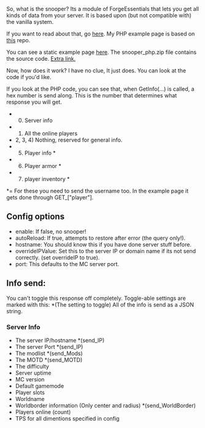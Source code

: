 So, what is the snooper? Its a module of ForgeEssentials that lets you get all kinds of data from your server.
It is based upon (but not compatible with) the vanilla system.

If you want to read about that, go [here](http://dinnerbone.com/blog/2011/10/14/minecraft-19-has-rcon-and-query/).
My PHP example page is based on [this](https://github.com/xPaw/PHP-Minecraft-Query) repo.

You can see a static example page [here](http://driesgames.game-server.cc/snooper/static/).
The snooper_php.zip file contains the source code. [Extra link.](http://driesgames.game-server.cc/snooper)

Now, how does it work? I have no clue, It just does. You can look at the code if you'd like.

If you look at the PHP code, you can see that, when GetInfo(...) is called, a hex number is send along. This is the number that determines what response you will get.

* 0) Server info
* 1) All the online players
* 2, 3, 4) Nothing, reserved for general info.
* 5) Player info *
* 6) Player armor *
* 7) player inventory *

*= For these you need to send the username too. In the example page it gets done through GET_["player"].

## Config options

* enable: If false, no snooper!
* autoReload: If true, attempts to restore after error (the query only!).
* hostname: You should know this if you have done server stuff before.
* overrideIPValue: Set this to the server IP or domain name if its not send correctly. (set overrideIP to true).
* port: This defaults to the MC server port.

## Info send:
You can't toggle this response off completely.
Toggle-able settings are marked with this: *(The setting to toggle)
All of the info is send as a JSON string.
### Server Info

* The server IP/hostname *(send_IP)
* The server Port *(send_IP)
* The modlist *(send_Mods)
* The MOTD *(send_MOTD)
* The difficulty
* Server uptime
* MC version
* Default gamemode
* Player slots
* Worldname
* Worldborder information (Only center and radius) *(send_WorldBorder)
* Players online (count)
* TPS for all dimentions specified in config
